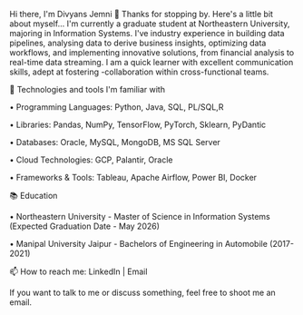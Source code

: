 Hi there, I'm Divyans Jemni 👋
Thanks for stopping by. Here's a little bit about myself...
I'm currently a graduate student at Northeastern University, majoring in Information Systems. I've industry experience in building data pipelines, analysing data to derive business insights, optimizing data workflows, and implementing innovative solutions, from financial analysis to real-time data streaming. I am a quick learner with excellent communication skills, adept at fostering -collaboration within cross-functional teams.

🔧 Technologies and tools I'm familiar with

   •	Programming Languages: Python, Java, SQL, PL/SQL,R

   •	Libraries: Pandas, NumPy, TensorFlow, PyTorch, Sklearn, PyDantic

   •	Databases: Oracle, MySQL, MongoDB, MS SQL Server

   •	Cloud Technologies: GCP, Palantir, Oracle 

   •	Frameworks & Tools: Tableau, Apache Airflow, Power BI, Docker


📚 Education

  •	Northeastern University - Master of Science in Information Systems (Expected Graduation Date - May 2026)

  •	Manipal University Jaipur - Bachelors of Engineering in Automobile (2017-2021)

📫 How to reach me: LinkedIn | Email 

If you want to talk to me or discuss something, feel free to shoot me an email.


